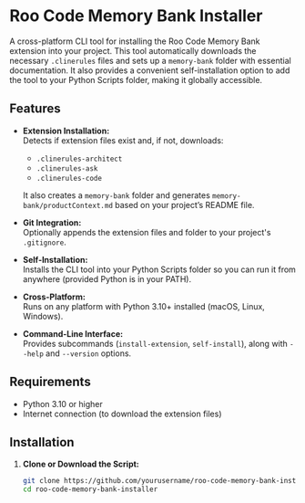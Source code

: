 # Roo Code Memory Bank Installer

A cross-platform CLI tool for installing the Roo Code Memory Bank extension into your project. This tool automatically downloads the necessary `.clinerules` files and sets up a `memory-bank` folder with essential documentation. It also provides a convenient self-installation option to add the tool to your Python Scripts folder, making it globally accessible.

## Features

- **Extension Installation:**  
  Detects if extension files exist and, if not, downloads:
  - `.clinerules-architect`
  - `.clinerules-ask`
  - `.clinerules-code`
  
  It also creates a `memory-bank` folder and generates `memory-bank/productContext.md` based on your project’s README file.

- **Git Integration:**  
  Optionally appends the extension files and folder to your project's `.gitignore`.

- **Self-Installation:**  
  Installs the CLI tool into your Python Scripts folder so you can run it from anywhere (provided Python is in your PATH).

- **Cross-Platform:**  
  Runs on any platform with Python 3.10+ installed (macOS, Linux, Windows).

- **Command-Line Interface:**  
  Provides subcommands (`install-extension`, `self-install`), along with `--help` and `--version` options.

## Requirements

- Python 3.10 or higher
- Internet connection (to download the extension files)

## Installation

1. **Clone or Download the Script:**

   ```bash
   git clone https://github.com/yourusername/roo-code-memory-bank-installer.git
   cd roo-code-memory-bank-installer
